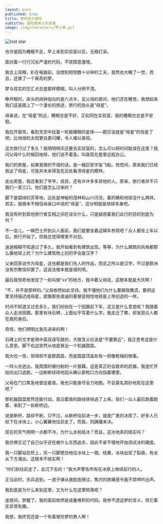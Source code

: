 ```yaml
---
layout: post
published: true
title: 梦中的大冒险
subtitle: 冒险是男人的浪漫
image: /img/characters/罗小黑.gif
---
```

![lost star](http://m1.ablwang.com/uploadfile/2015/1118/20151118050549581.jpg)

也许是因为睡眠不足，早上来到实验室以后，无精打采。

面对着一行行冗长严谨的代码，不禁困意激增。

我合上双眼，趴在电脑前，没想到短短数十分钟的工夫，竟然也大睡了一觉，而且，还做了一个离奇的梦。

梦与现实的交汇点总是那样模糊，叫人分辨不清。

睁开眼时，床头的闹钟指向的是六点半，去父母的房间，他们还在睡觉。我想起来我们这是踏上了一个漫长的旅途，旅行的劲头是“母星”。

母亲说，在“母星”附近，睡眠总是不好，正如同在实验室，我的睡眠也总是不安稳。

我拉开窗帘，看到天空中挂着一轮极耀眼的星体——那应该就是”母星“的恒星了吧。比地球的太阳更白更闪耀，令人难以直视。

这次旅行过了多久？我明明明天还要去实验室的，怎么可以把时间耽误在这里？我问父母什么时候回地球，他们说不着急，叫我现在屋里远程办公。

我们的房屋，如果我猜的不错的话，是一艘巨型宇宙飞船。恍惚间，原来我们已经抵达了母星，可我并未来得及在远处看清母星的模样。

走出房屋，我还看到了爷爷，叔叔，还有许许多多其他的人。原来，旅行者并不只我们一家三口。他们是怎么过来的？

脚下是碧绿的芳草地，远处是神秘的茂林和山川河流，着的确和地球没什么两样。其实，我根本不相信母亲口中说的”母星“，这分明就是地球本身吧。

我没有听到其他旅行者互相之间在谈论什么，只是疑惑着我们此行的目的到底为何？

不一会儿，一辆巴士开到众人面前，我们是要坐着这辆车参观吧？众人都坐上车以后，旅行开始了。但我总觉得哪里不对劲。

迷迷糊糊不知道过了多久，我开始看到有建筑出现。等等，为什么建筑的风格都那么像地球上的？为什么建筑物上刻的字会是汉字？

父亲回答说作为母星，这也都是我们先人的作品，而且之所以是汉字，不过是欧洲没有宗教信仰罢了。这说法根本就是错的吧。

最后我惊奇地发现了一处叫做“xx”的地方，我冲着父母说，这根本就是大庆啊！

“不，并不是那样的。”父母依然如此坚持。我不懂他们为什么要跟我撒谎，要把这里坚持描述成母星，就像那些虔诚的基督徒相信地球是上帝创造的一样。

时间不知道又过去多久，我们纷纷在一个田圃前下车，这又是什么意思呢？我随着众人走进田圃，那里有块石碑，上面似乎写着什么字。我走近了瞧，却发现众人都在我的身后。

奇怪，他们明明比我先进来的啊！

石碑上的文字是用中英双语写就的，大致含义应该是“不要靠近”，我正思考这是什么意思。脚下右边突然从地底冒出一个机器圆盘。

我大吃一惊，惊得却不是那圆盘，而是圆盘顶盖处有一把像枪械的物事。

一阵火光迸出，我周围的被扫射的一片狼藉。这是真正的会致命的武器。我连忙开始向出口逃跑，一边断断续续地回头确认那枪口方向指着哪里。

父母在门口焦急地督促着我，我也只能奋尽全力地跑。不会莫名其妙地死在这里吧？

那机器圆盘居然还能行动，竟沿着我的路线徐徐追了上来。我们一众人最后跑着跑着，来到了一处断桥边。

说是断桥，路却不断。只不过，从断桥往前进一步，就是广袤的冰原了。好多人已经下在冰块上，小心翼翼地往前走了。而我，则踌躇未决。

现在的天气明明一点都不冷，为什么水和结冰？而且，这冰地真的结实吗？

我仿佛忘记了自己似乎还在被什么东西追杀，因此不紧不慢地开始测试冰的硬度。

我一只脚站在桥上，另一只脚使劲地往冰块上一蹬。结果，冰块出现了裂痕，有水从下方涌出。这根本不结实啊！

“你们别往前走了，会沉下去的！”我大声警告所有在冰原上继续前行的人。

正当此时，杀兵追到。一道子弹从我脸庞擦过，焦灼的疼痛感令我不禁呻吟出声。

我到底是为什么来到这里，又为什么在这里陨落呢？

迷惑间，梦醒了。我的面前依然是成叠堆积的代码。我参不透这梦的含义，但它着实非常有趣。

我想，我终究还是一个有着冒险梦的男人啊！


